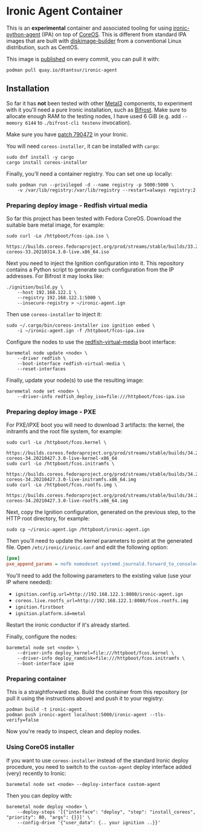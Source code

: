 # Ironic Agent Container

This is an **experimental** container and associated tooling for using
[ironic-python-agent](https://docs.openstack.org/ironic-python-agent/latest/)
(IPA) on top of [CoreOS](https://docs.fedoraproject.org/en-US/fedora-coreos/).
This is different from standard IPA images that are built with
[diskimage-builder](https://docs.openstack.org/diskimage-builder/latest/) from
a conventional Linux distribution, such as CentOS.

This image is [published](https://quay.io/repository/dtantsur/ironic-agent)
on every commit, you can pull it with:
```
podman pull quay.io/dtantsur/ironic-agent
```

## Installation

So far it has **not** been tested with other [Metal3](http://metal3.io/)
components, to experiment with it you'll need a pure Ironic installation, such
as [Bifrost](https://docs.openstack.org/bifrost/latest/). Make sure to allocate
enough RAM to the testing nodes, I have used 6 GiB (e.g. add `--memory 6144` to
`./bifrost-cli testenv` invocation).

Make sure you have [patch
790472](https://review.opendev.org/c/openstack/ironic/+/790472) in your Ironic.

You will need `coreos-installer`, it can be installed with `cargo`:

```
sudo dnf install -y cargo
cargo install coreos-installer
```

Finally, you'll need a container registry. You can set one up locally:

```
sudo podman run --privileged -d --name registry -p 5000:5000 \
    -v /var/lib/registry:/var/lib/registry --restart=always registry:2
```

### Preparing deploy image - Redfish virtual media

So far this project has been tested with Fedora CoreOS. Download the suitable
bare metal image, for example:

```
sudo curl -Lo /httpboot/fcos-ipa.iso \
    https://builds.coreos.fedoraproject.org/prod/streams/stable/builds/33.20210314.3.0/x86_64/fedora-coreos-33.20210314.3.0-live.x86_64.iso
```

Next you need to inject the Ignition configuration into it. This repository
contains a Python script to generate such configuration from the IP addresses.
For Bifrost it may looks like:

```
./ignition/build.py \
    --host 192.168.122.1 \
    --registry 192.168.122.1:5000 \
    --insecure-registry > ~/ironic-agent.ign
```

Then use `coreos-installer` to inject it:

```
sudo ~/.cargo/bin/coreos-installer iso ignition embed \
    -i ~/ironic-agent.ign -f /httpboot/fcos-ipa.iso
```

Configure the nodes to use the
[redfish-virtual-media](https://docs.openstack.org/ironic/latest/admin/drivers/redfish.html#virtual-media-boot)
boot interface:

```
baremetal node update <node> \
    --driver redfish \
    --boot-interface redfish-virtual-media \
    --reset-interfaces
```

Finally, update your node(s) to use the resulting image:

```
baremetal node set <node> \
    --driver-info redfish_deploy_iso=file:///httpboot/fcos-ipa.iso
```

### Preparing deploy image - PXE

For PXE/iPXE boot you will need to download 3 artifacts: the kernel, the
initramfs and the root file system, for example:

```
sudo curl -Lo /httpboot/fcos.kernel \
    https://builds.coreos.fedoraproject.org/prod/streams/stable/builds/34.20210427.3.0/x86_64/fedora-coreos-34.20210427.3.0-live-kernel-x86_64
sudo curl -Lo /httpboot/fcos.initramfs \
    https://builds.coreos.fedoraproject.org/prod/streams/stable/builds/34.20210427.3.0/x86_64/fedora-coreos-34.20210427.3.0-live-initramfs.x86_64.img
sudo curl -Lo /httpboot/fcos.rootfs.img \
    https://builds.coreos.fedoraproject.org/prod/streams/stable/builds/34.20210427.3.0/x86_64/fedora-coreos-34.20210427.3.0-live-rootfs.x86_64.img
```

Next, copy the Ignition configuration, generated on the previous step, to the
HTTP root directory, for example:

```
sudo cp ~/ironic-agent.ign /httpboot/ironic-agent.ign
```

Then you'll need to update the kernel parameters to point at the generated
file. Open `/etc/ironic/ironic.conf` and edit the following option:

```ini
[pxe]
pxe_append_params = nofb nomodeset systemd.journald.forward_to_console=yes console=ttyS0 ipa-insecure=1 ignition.config.url=http://192.168.122.1:8080/ironic-agent.ign coreos.live.rootfs_url=http://192.168.122.1:8080/fcos.rootfs.img ignition.firstboot ignition.platform.id=metal
```

You'll need to add the following parameters to the existing value (use your IP
where needed):

- `ignition.config.url=http://192.168.122.1:8080/ironic-agent.ign`
- `coreos.live.rootfs_url=http://192.168.122.1:8080/fcos.rootfs.img`
- `ignition.firstboot`
- `ignition.platform.id=metal`

Restart the ironic conductor if it's already started.

Finally, configure the nodes:

```
baremetal node set <node> \
    --driver-info deploy_kernel=file:///httpboot/fcos.kernel \
    --driver-info deploy_ramdisk=file:///httpboot/fcos.initramfs \
    --boot-interface ipxe
```

### Preparing container

This is a straightforward step. Build the container from this repository
(or pull it using the instructions above) and push it to your registry:

```
podman build -t ironic-agent .
podman push ironic-agent localhost:5000/ironic-agent --tls-verify=false
```

Now you're ready to inspect, clean and deploy nodes.

### Using CoreOS installer

If you want to use `coreos-installer` instead of the standard Ironic deploy
procedure, you need to switch to the `custom-agent` deploy interface added
(very) recently to Ironic:

```
baremetal node set <node> --deploy-interface custom-agent
```

Then you can deploy with:

```
baremetal node deploy <node> \
    --deploy-steps '[{"interface": "deploy", "step": "install_coreos", "priority": 80, "args": {}}]' \
    --config-drive '{"user_data": {.. your ignition ..}}'
```
